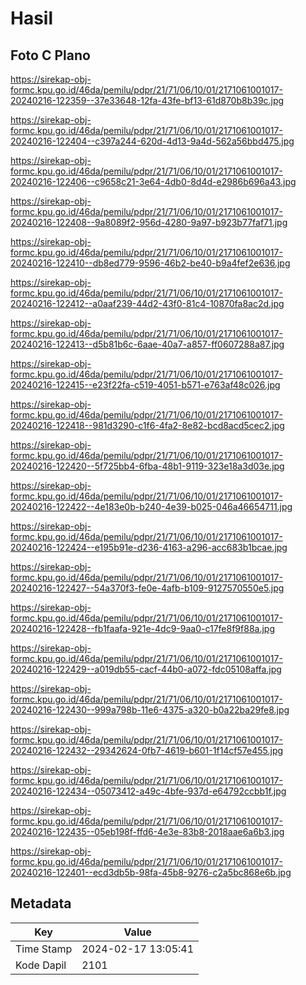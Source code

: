 # Hasil

## Foto C Plano

https://sirekap-obj-formc.kpu.go.id/46da/pemilu/pdpr/21/71/06/10/01/2171061001017-20240216-122359--37e33648-12fa-43fe-bf13-61d870b8b39c.jpg

https://sirekap-obj-formc.kpu.go.id/46da/pemilu/pdpr/21/71/06/10/01/2171061001017-20240216-122404--c397a244-620d-4d13-9a4d-562a56bbd475.jpg

https://sirekap-obj-formc.kpu.go.id/46da/pemilu/pdpr/21/71/06/10/01/2171061001017-20240216-122406--c9658c21-3e64-4db0-8d4d-e2986b696a43.jpg

https://sirekap-obj-formc.kpu.go.id/46da/pemilu/pdpr/21/71/06/10/01/2171061001017-20240216-122408--9a8089f2-956d-4280-9a97-b923b77faf71.jpg

https://sirekap-obj-formc.kpu.go.id/46da/pemilu/pdpr/21/71/06/10/01/2171061001017-20240216-122410--db8ed779-9596-46b2-be40-b9a4fef2e636.jpg

https://sirekap-obj-formc.kpu.go.id/46da/pemilu/pdpr/21/71/06/10/01/2171061001017-20240216-122412--a0aaf239-44d2-43f0-81c4-10870fa8ac2d.jpg

https://sirekap-obj-formc.kpu.go.id/46da/pemilu/pdpr/21/71/06/10/01/2171061001017-20240216-122413--d5b81b6c-6aae-40a7-a857-ff0607288a87.jpg

https://sirekap-obj-formc.kpu.go.id/46da/pemilu/pdpr/21/71/06/10/01/2171061001017-20240216-122415--e23f22fa-c519-4051-b571-e763af48c026.jpg

https://sirekap-obj-formc.kpu.go.id/46da/pemilu/pdpr/21/71/06/10/01/2171061001017-20240216-122418--981d3290-c1f6-4fa2-8e82-bcd8acd5cec2.jpg

https://sirekap-obj-formc.kpu.go.id/46da/pemilu/pdpr/21/71/06/10/01/2171061001017-20240216-122420--5f725bb4-6fba-48b1-9119-323e18a3d03e.jpg

https://sirekap-obj-formc.kpu.go.id/46da/pemilu/pdpr/21/71/06/10/01/2171061001017-20240216-122422--4e183e0b-b240-4e39-b025-046a46654711.jpg

https://sirekap-obj-formc.kpu.go.id/46da/pemilu/pdpr/21/71/06/10/01/2171061001017-20240216-122424--e195b91e-d236-4163-a296-acc683b1bcae.jpg

https://sirekap-obj-formc.kpu.go.id/46da/pemilu/pdpr/21/71/06/10/01/2171061001017-20240216-122427--54a370f3-fe0e-4afb-b109-9127570550e5.jpg

https://sirekap-obj-formc.kpu.go.id/46da/pemilu/pdpr/21/71/06/10/01/2171061001017-20240216-122428--fb1faafa-921e-4dc9-9aa0-c17fe8f9f88a.jpg

https://sirekap-obj-formc.kpu.go.id/46da/pemilu/pdpr/21/71/06/10/01/2171061001017-20240216-122429--a019db55-cacf-44b0-a072-fdc05108affa.jpg

https://sirekap-obj-formc.kpu.go.id/46da/pemilu/pdpr/21/71/06/10/01/2171061001017-20240216-122430--999a798b-11e6-4375-a320-b0a22ba29fe8.jpg

https://sirekap-obj-formc.kpu.go.id/46da/pemilu/pdpr/21/71/06/10/01/2171061001017-20240216-122432--29342624-0fb7-4619-b601-1f14cf57e455.jpg

https://sirekap-obj-formc.kpu.go.id/46da/pemilu/pdpr/21/71/06/10/01/2171061001017-20240216-122434--05073412-a49c-4bfe-937d-e64792ccbb1f.jpg

https://sirekap-obj-formc.kpu.go.id/46da/pemilu/pdpr/21/71/06/10/01/2171061001017-20240216-122435--05eb198f-ffd6-4e3e-83b8-2018aae6a6b3.jpg

https://sirekap-obj-formc.kpu.go.id/46da/pemilu/pdpr/21/71/06/10/01/2171061001017-20240216-122401--ecd3db5b-98fa-45b8-9276-c2a5bc868e6b.jpg


## Metadata

| Key        | Value               |
| ---------- | ------------------- |
| Time Stamp | 2024-02-17 13:05:41 |
| Kode Dapil | 2101                |



